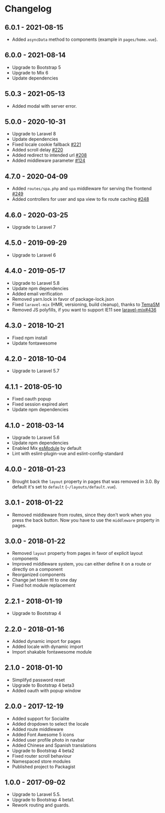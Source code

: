 # Changelog

## 6.0.1 - 2021-08-15

- Added `asyncData` method to components (example in `pages/home.vue`).

## 6.0.0 - 2021-08-14

- Upgrade to Bootstrap 5
- Upgrade to Mix 6
- Update dependencies

## 5.0.3 - 2021-05-13

- Added modal with server error.

## 5.0.0 - 2020-10-31

- Upgrade to Laravel 8
- Update dependencies
- Fixed locale cookie fallback [#221](https://github.com/cretueusebiu/laravel-vue-spa/pull/221)
- Added scroll delay [#220](https://github.com/cretueusebiu/laravel-vue-spa/pull/220)
- Added redirect to intended url [#208](https://github.com/cretueusebiu/laravel-vue-spa/pull/208)
- Added middleware parameter [#124](https://github.com/cretueusebiu/laravel-vue-spa/pull/124)

## 4.7.0 - 2020-04-09

- Added `routes/spa.php` and `spa` middleware for serving the frontend [#249](https://github.com/cretueusebiu/laravel-vue-spa/pull/249)
- Added controllers for user and spa view to fix route caching [#248](https://github.com/cretueusebiu/laravel-vue-spa/pull/248)

## 4.6.0 - 2020-03-25

- Upgrade to Laravel 7

## 4.5.0 - 2019-09-29

- Upgrade to Laravel 6

## 4.4.0 - 2019-05-17

- Upgrade to Laravel 5.8
- Update npm dependencies
- Added email verification
- Removed yarn.lock in favor of package-lock.json
- Fixed `laravel-mix` (HMR, versioning, build cleanup), thanks to [TemaSM](https://github.com/TemaSM)
- Removed JS polyfills, if you want to support IE11 see [laravel-mix#436](https://github.com/JeffreyWay/laravel-mix/issues/436) 

## 4.3.0 - 2018-10-21

- Fixed npm install
- Update fontawesome

## 4.2.0 - 2018-10-04

- Upgrade to Laravel 5.7

## 4.1.1 - 2018-05-10

- Fixed oauth popup
- Fixed session expired alert
- Update npm dependencies

## 4.1.0 - 2018-03-14

- Upgrade to Laravel 5.6
- Update npm dependencies
- Enabled Mix [esModule](https://github.com/JeffreyWay/laravel-mix/pull/1526#issuecomment-373044182) by default
- Lint with eslint-plugin-vue and eslint-config-standard 

## 4.0.0 - 2018-01-23

- Brought back the `layout` property in pages that was removed in 3.0. By default it's set to `default` (`~/layouts/default.vue`).

## 3.0.1 - 2018-01-22

- Removed middleware from routes, since they don't work when you press the back button. Now you have to use the `middleware` property in pages.

## 3.0.0 - 2018-01-22

- Removed `layout` property from pages in favor of explicit layout components
- Improved middleware system, you can either define it on a route or directly on a component
- Reorganized components
- Change jwt token ttl to one day
- Fixed  hot module replacement

## 2.2.1 - 2018-01-19

- Upgrade to Bootstrap 4

## 2.2.0 - 2018-01-16

- Added dynamic import for pages
- Added locale with dynamic import
- Import shakable fontawesome module

## 2.1.0 - 2018-01-10

- Simplifyd password reset
- Upgrade to Bootstrap 4 beta3
- Added oauth with popup window

## 2.0.0 - 2017-12-19

- Added support for Socialite
- Added dropdown to select the locale 
- Added route middleware 
- Added Font Awesome 5 icons
- Added user profile photo in navbar
- Added Chinese and Spanish translations
- Upgrade to Bootstrap 4 beta2
- Fixed router scroll behaviour
- Namespaced store modules  
- Published project to Packagist 

## 1.0.0 - 2017-09-02

- Upgrade to Laravel 5.5.
- Upgrade to Bootstrap 4 beta1.
- Rework routing and guards.
